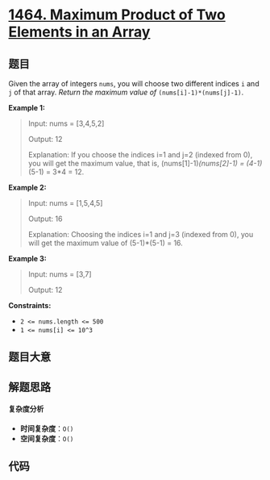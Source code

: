 # [1464. Maximum Product of Two Elements in an Array](https://leetcode.com/problems/maximum-product-of-two-elements-in-an-array/)

## 题目

Given the array of integers `nums`, you will choose two different indices `i`
and `j` of that array. _Return the maximum value of_
`(nums[i]-1)*(nums[j]-1)`.

**Example 1:**

> Input: nums = [3,4,5,2]
>
> Output: 12
>
> Explanation: If you choose the indices i=1 and j=2 (indexed from 0), you will get the maximum value, that is, (nums[1]-1)_(nums[2]-1) = (4-1)_(5-1) = 3\*4 = 12.

**Example 2:**

> Input: nums = [1,5,4,5]
>
> Output: 16
>
> Explanation: Choosing the indices i=1 and j=3 (indexed from 0), you will get the maximum value of (5-1)\*(5-1) = 16.

**Example 3:**

> Input: nums = [3,7]
>
> Output: 12

**Constraints:**

- `2 <= nums.length <= 500`
- `1 <= nums[i] <= 10^3`

## 题目大意

## 解题思路

#### 复杂度分析

- **时间复杂度**：`O()`
- **空间复杂度**：`O()`

## 代码

```javascript

```
